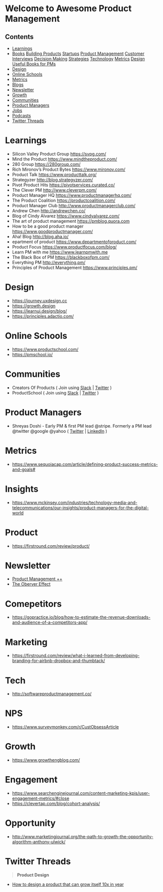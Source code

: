 # Welcome to Awesome Product Management

## Contents 
* [Learnings](#learnings)
* [Books](/books)
    [Building Products](/books/#building-products)
    [Startups](/books/#startups)
    [Product Management](/books/#product-management)
    [Customer Interviews](/books/#customer-interviews)
    [Decision Making](/books/#metrics)
    [Strategies](/books/#blogs)
    [Technology](/books/#newsletter)
    [Metrics](/books/#growth)
    [Design](/books/#communities)
    [Useful Books for PMs](/books/#product-managers)
* [Design](#design)
* [Online Schools](#online-schools)
* [Metrics](#metrics)
* [Blogs](#blogs)
* [Newsletter](#newsletter)
* [Growth](#growth)
* [Communities](#communities)
* [Product Managers](#product-managers)
* [Jobs](#jobs)
* [Podcasts](#podcasts)
* [Twitter Threads](#twitter-threads)

# Learnings
* Silicon Valley Product Group https://svpg.com/
* Mind the Product https://www.mindtheproduct.com/
* 280 Group https://280group.com/
* Rich Mironov’s Product Bytes https://www.mironov.com/
* Product Talk https://www.producttalk.org/
* Strategyzer http://blog.strategyzer.com/
* Pivot Product Hits https://pivotservices.curated.co/
* The Clever PM http://www.cleverpm.com/
* Product Manager HQ https://www.productmanagerhq.com/
* The Product Coalition https://productcoalition.com/
* Product Manager Club http://www.productmanagerclub.com/
* Andrew Chen http://andrewchen.co/
* Blog of Cindy Alvarez https://www.cindyalvarez.com/
* The art of product management https://pmblog.quora.com
* How to be a good product manager https://www.goodproductmanager.com/
* Aha! Blog http://blog.aha.io/
* epartment of product https://www.departmentofproduct.com/
* Product Focus https://www.productfocus.com/blog/
* Learn PM with me https://www.learnpmwith.me
* The Black Box of PM https://blackboxofpm.com/
* Everything PM http://everything.pm/
* Principles of Product Management https://www.principles.pm/


# Design
* https://journey.uxdesign.cc
* https://growth.design
* https://learnui.design/blog/
* https://principles.adactio.com/

# Online Schools 
* https://www.productschool.com/
* https://pmschool.io/

# Communities 
* Creators Of Products ( Join using [Slack](https://app.slack.com/client/T011LL6FGGG)  | [Twitter](https://twitter.com/CreatorsOfProd)  )
* ProductSchool ( Join using [Slack](https://www.productschool.com/slack-community/)  | [Twitter](https://twitter.com/productschool)  )

# Product Managers 
* Shreyas Doshi -  Early PM & first PM lead @stripe. Formerly a PM lead @twitter @google @yahoo
 ( [Twitter](https://twitter.com/shreyas) |  [LinkedIn](https://www.linkedin.com/in/shreyasdoshi/) )



# Metrics 
* https://www.sequoiacap.com/article/defining-product-success-metrics-and-goals#



# Insights 
*  https://www.mckinsey.com/industries/technology-media-and-telecommunications/our-insights/product-managers-for-the-digital-world


# Product
* https://firstround.com/review/product/


# Newsletter
* [Product Management ++](https://turnaround.substack.com/p/product-management-)
* [The Oberver Effect](https://www.theobservereffect.org/)


# Comepetitors 
* https://gopractice.io/blog/how-to-estimate-the-revenue-downloads-and-audience-of-a-competitors-app/

# Marketing

* https://firstround.com/review/what-i-learned-from-developing-branding-for-airbnb-dropbox-and-thumbtack/

# Tech
* http://softwareproductmanagement.co/

# NPS
* https://www.surveymonkey.com/r/CustObsessArticle

# Growth
* https://www.growthengblog.com/

# Engagement
* https://www.searchenginejournal.com/content-marketing-kpis/user-engagement-metrics/#close
* https://clevertap.com/blog/cohort-analysis/


# Opportunity
* http://www.marketingjournal.org/the-path-to-growth-the-opportunity-algorithm-anthony-ulwick/


# Twitter Threads
> **Product Design**
* [How to design a product that can grow itself 10x in year](https://twitter.com/mikaelcho/status/1270743622619717632)



